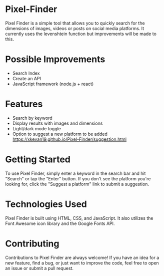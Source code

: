 # Pixel-Finder
Pixel Finder is a simple tool that allows you to quickly search for the dimensions of images, videos or posts on social media platforms. It currently uses the levenshtein function but improvements will be made to this.

# Possible Improvements
- Search Index
- Create an API
- JavaScript framework (node.js + react)

# Features
- Search by keyword
- Display results with images and dimensions
- Light/dark mode toggle
- Option to suggest a new platform to be added https://xkevan19.github.io/Pixel-Finder/suggestion.html

# Getting Started
To use Pixel Finder, simply enter a keyword in the search bar and hit "Search" or tap the "Enter" button. If you don't see the platform you're looking for, click the "Suggest a platform" link to submit a suggestion.

# Technologies Used
Pixel Finder is built using HTML, CSS, and JavaScript. It also utilizes the Font Awesome icon library and the Google Fonts API.

# Contributing
Contributions to Pixel Finder are always welcome! If you have an idea for a new feature, find a bug, or just want to improve the code, feel free to open an issue or submit a pull request.

